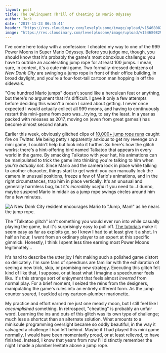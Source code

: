 ```yaml
---
layout: post
title: The Delinquent Thrill of Cheating in Mario Odyssey
author: Jack
date: '2017-11-23 06:45:41'
header: "https://res.cloudinary.com/levelplusone/image/upload/v1546808293/GlitchMarioOdyssey_jn875a.jpg"
image: "https://res.cloudinary.com/levelplusone/image/upload/v1546808293/GlitchMarioOdyssey_jn875a.jpg"
---
```


I've come here today with a confession: I cheated my way to one of the 999 Power Moons in Super Mario Odyssey. Before you judge me, though, you should know that it's probably the game's most obnoxious challenge: you have to outride an accelerating jump rope for at least 100 jumps. I mean, sure, in context, it's a cute mini game. Two formally-dressed denizens of *New Donk City* are swinging a jump rope in front of their office building, in broad daylight, and you're a four-foot-tall cartoon man hopping in off the sidewalk.

"One hundred Mario jumps" doesn't sound like a herculean feat or anything, but there's no argument that it's difficult. I gave it only a few attempts before deciding this wasn't a moon I cared about getting. I never once expected I would actually collect all 999 moons, and having to continuously restart this mini-game from zero was...trying, to say the least. In a year as packed with releases as 2017, moving on (even from great games!) has become almost second nature.

Earlier this week, obviously glitched clips of [10,000+ jump rope runs](https://twitter.com/FourScore64/status/932803217100075008) caught fire on Twitter. Me being petty / apparently anxious to get my revenge on a mini game, I couldn't help but look into it further. So here's how the glitch works: there's a hint-offering bird named Talkatoo that appears in every world in the game. By smacking Talkatoo with your hat, his animations can be manipulated to trick the game into thinking you're talking to him when *you're actually not*. Since Mario and the camera lock in place while talking to another character, things start to get weird: you can manually lock the camera in unusual positions, freeze a few of Mario's animations, and in the right circumstances, trap him in place vertically. It's an unusual and generally harmless bug, but it's *incredibly useful* if you need to...I dunno, maybe suspend Mario in midair as a jump rope swings circles around him for a few minutes.

![A New Donk City resident encourages Mario to "Jump, Man!" as he nears the jump rope.](https://res.cloudinary.com/levelplusone/image/upload/v1511418548/2017112123090700-8AEDFF741E2D23FBED39474178692DAF_ybxiw4.jpg#full)

The "Talkatoo glitch" isn't something you would ever run into while casually playing the game, but it's surprisingly easy to pull off. [The tutorials](https://www.youtube.com/watch?v=YZcbDGu6Ht4) make it seem easy as far as exploits go, so I knew I had to at least give it a shot. In half an hour, I went from an ordinary player to an expert at this specific gimmick. Honestly, I think I spent less time earning most Power Moons legitimately...

It's hard to describe the utter joy I felt making such a polished game distort so delicately. I'm sure fans of speedruns are familiar with the exhilaration of seeing a new trick, skip, or promising new strategy. Executing this glitch felt kind of like that, I suppose, or at least what I imagine a speedrunner feels like. It's this strange sort of enjoyment that feels almost *inverted* from normal play. For a brief moment, I seized the reins from the designers, manipulating the game's rules into an entirely different form. As the jump counter soared, I cackled at my cartoon-plumber marionette.

My practice and effort earned me just one measly moon, but I still feel like I *accomplished* something. In retrospect, "cheating" is probably an unfair word. Learning the ins and outs of this glitch was its own type of challenge; much less a shortcut than an alternate solution. What amounts to a miniscule programming oversight became so oddly beautiful, in the way it salvaged a challenge I had left behind. Maybe if I had played this mini game normally, I would have been momentarily proud, or at least relieved, to have finished. Instead, I know that years from now I'll distinctly remember the night I made a plumber levitate above a jump rope.